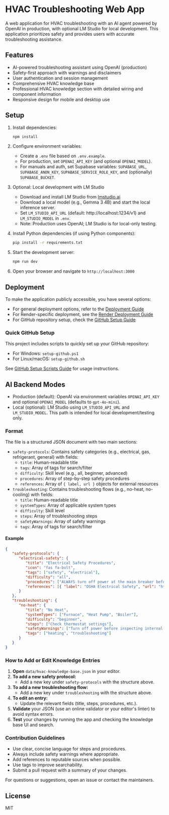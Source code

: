 # HVAC Troubleshooting Web App

A web application for HVAC troubleshooting with an AI agent powered by OpenAI in production, with optional LM Studio for local development. This application prioritizes safety and provides users with accurate troubleshooting assistance.

## Features

- AI-powered troubleshooting assistant using OpenAI (production)
- Safety-first approach with warnings and disclaimers
- User authentication and session management
- Comprehensive HVAC knowledge base
- Professional HVAC knowledge section with detailed wiring and component information
- Responsive design for mobile and desktop use

## Setup

1. Install dependencies:
   ```bash
   npm install
   ```

2. Configure environment variables:
   - Create a `.env` file based on `.env.example`.
   - For production, set `OPENAI_API_KEY` (and optional `OPENAI_MODEL`).
   - For manuals and auth, set Supabase variables: `SUPABASE_URL`, `SUPABASE_ANON_KEY`, `SUPABASE_SERVICE_ROLE_KEY`, and (optionally) `SUPABASE_BUCKET`.

3. Optional: Local development with LM Studio
   - Download and install LM Studio from [lmstudio.ai](https://lmstudio.ai/)
   - Download a local model (e.g., Gemma 3 4B) and start the local inference server.
   - Set `LM_STUDIO_API_URL` (default: http://localhost:1234/v1) and `LM_STUDIO_MODEL` in `.env`.
   - Note: Production uses OpenAI; LM Studio is for local-only testing.

4. Install Python dependencies (if using Python components):
   ```bash
   pip install -r requirements.txt
   ```

5. Start the development server:
   ```bash
   npm run dev
   ```

6. Open your browser and navigate to `http://localhost:3000`

## Deployment

To make the application publicly accessible, you have several options:

- For general deployment options, refer to the [Deployment Guide](DEPLOYMENT.md)
- For Render-specific deployment, see the [Render Deployment Guide](RENDER_DEPLOYMENT.md)
- For GitHub repository setup, check the [GitHub Setup Guide](GITHUB_SETUP.md)

### Quick GitHub Setup

This project includes scripts to quickly set up your GitHub repository:

- For Windows: `setup-github.ps1`
- For Linux/macOS: `setup-github.sh`

See [GitHub Setup Scripts Guide](GITHUB_SETUP_SCRIPTS.md) for usage instructions.

## AI Backend Modes

- Production (default): OpenAI via environment variables `OPENAI_API_KEY` and optional `OPENAI_MODEL` (defaults to `gpt-4o-mini`).
- Local (optional): LM Studio using `LM_STUDIO_API_URL` and `LM_STUDIO_MODEL`. This path is intended for local development/testing only.

### Format
The file is a structured JSON document with two main sections:

- `safety-protocols`: Contains safety categories (e.g., electrical, gas, refrigerant, general) with fields:
   - `title`: Human-readable title
   - `tags`: Array of tags for search/filter
   - `difficulty`: Skill level (e.g., all, beginner, advanced)
   - `procedures`: Array of step-by-step safety procedures
   - `references`: Array of `{ label, url }` objects for external resources
- `troubleshooting`: Contains troubleshooting flows (e.g., no-heat, no-cooling) with fields:
   - `title`: Human-readable title
   - `systemTypes`: Array of applicable system types
   - `difficulty`: Skill level
   - `steps`: Array of troubleshooting steps
   - `safetyWarnings`: Array of safety warnings
   - `tags`: Array of tags for search/filter

#### Example
```json
{
   "safety-protocols": {
      "electrical-safety": {
         "title": "Electrical Safety Procedures",
         "icon": "fas fa-bolt",
         "tags": ["safety", "electrical"],
         "difficulty": "all",
         "procedures": ["ALWAYS turn off power at the main breaker before electrical work"],
         "references": [{ "label": "OSHA Electrical Safety", "url": "https://www.osha.gov/electrical" }]
      }
   },
   "troubleshooting": {
      "no-heat": {
         "title": "No Heat",
         "systemTypes": ["Furnace", "Heat Pump", "Boiler"],
         "difficulty": "beginner",
         "steps": ["Check thermostat settings"],
         "safetyWarnings": ["Turn off power before inspecting internal components"],
         "tags": ["heating", "troubleshooting"]
      }
   }
}
```

### How to Add or Edit Knowledge Entries

1. **Open** `data/hvac-knowledge-base.json` in your editor.
2. **To add a new safety protocol:**
    - Add a new key under `safety-protocols` with the structure above.
3. **To add a new troubleshooting flow:**
    - Add a new key under `troubleshooting` with the structure above.
4. **To edit an entry:**
    - Update the relevant fields (title, steps, procedures, etc.).
5. **Validate** your JSON (use an online validator or your editor's linter) to avoid syntax errors.
6. **Test** your changes by running the app and checking the knowledge base UI and search.

### Contribution Guidelines

- Use clear, concise language for steps and procedures.
- Always include safety warnings where appropriate.
- Add references to reputable sources when possible.
- Use tags to improve searchability.
- Submit a pull request with a summary of your changes.

For questions or suggestions, open an issue or contact the maintainers.

## License

MIT